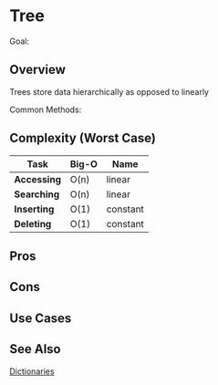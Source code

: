 # Tree

Goal: 

## Overview

Trees store data hierarchically as opposed to linearly

Common Methods: 

## Complexity (Worst Case)

Task  | Big-O | Name |
------| ----- | ----- |
**Accessing** | O(n) | linear | 
**Searching** | O(n) | linear |  
**Inserting** | O(1) | constant |
**Deleting**  | O(1) | constant |

## Pros 

## Cons

## Use Cases

## See Also

[Dictionaries](https://en.wikipedia.org/wiki/Associative_arrays)

